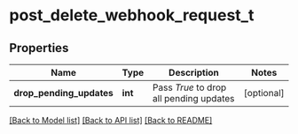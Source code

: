 # post_delete_webhook_request_t

## Properties
Name | Type | Description | Notes
------------ | ------------- | ------------- | -------------
**drop_pending_updates** | **int** | Pass *True* to drop all pending updates | [optional] 

[[Back to Model list]](../README.md#documentation-for-models) [[Back to API list]](../README.md#documentation-for-api-endpoints) [[Back to README]](../README.md)


